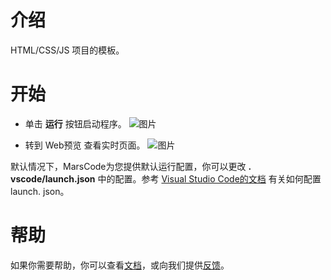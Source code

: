 # 介绍
HTML/CSS/JS 项目的模板。
# 开始
- 单击 **运行** 按钮启动程序。
![图片](https://lf-cdn.marscode.com.cn/obj/eden-cn/ljhwz_lkpkbvsj/ljhwZthlaukjlkulzlp/project_template/prod/{{context.build.commit_id}}/images/native_html_css_js/image-0.jpg)

- 转到 Web预览 查看实时页面。
![图片](https://lf-cdn.marscode.com.cn/obj/eden-cn/ljhwz_lkpkbvsj/ljhwZthlaukjlkulzlp/project_template/prod/{{context.build.commit_id}}/images/native_html_css_js/image-1.jpg)

默认情况下，MarsCode为您提供默认运行配置，你可以更改 **. vscode/launch.json** 中的配置。参考 [Visual Studio Code的文档](https://code.visualstudio.com/docs/editor/debugging) 有关如何配置 launch. json。
# 帮助
如果你需要帮助，你可以查看[文档](https://docs.marscode.cn/)，或向我们提供[反馈](https://juejin.cn/pin/club/7359094304150650889?utm_source=doc&utm_medium=marscode)。


